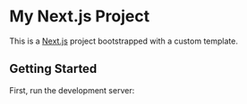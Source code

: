 # My Next.js Project

This is a [Next.js](https://nextjs.org/) project bootstrapped with a custom template.

## Getting Started

First, run the development server: